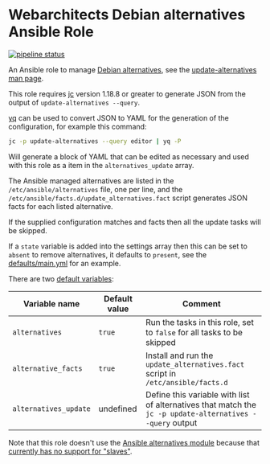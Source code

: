 # Webarchitects Debian alternatives Ansible Role

[![pipeline status](https://git.coop/webarch/alternatives/badges/main/pipeline.svg)](https://git.coop/webarch/alternatives/-/commits/main)

An Ansible role to manage [Debian alternatives](https://wiki.debian.org/DebianAlternatives), see the [update-alternatives man page](https://manpages.debian.org/update-alternatives).

This role requires [jc](https://git.coop/webarch/jq) version 1.18.8 or greater to generate JSON from the output of `update-alternatives --query`.

[yq](https://git.coop/webarch/yq) can be used to convert JSON to YAML for the generation of the configuration, for example this command:

```bash
jc -p update-alternatives --query editor | yq -P
```

Will generate a block of YAML that can be edited as necessary and used with this role as a item in the `alternatives_update` array.

The Ansible managed alternatives are listed in the `/etc/ansible/alternatives` file, one per line, and the `/etc/ansible/facts.d/update_alternatives.fact` script generates JSON facts for each listed alternative.

If the supplied configuration matches and facts then all the update tasks will be skipped.

If a `state` variable is added into the settings array then this can be set to `absent` to remove alternatives, it defaults to `present`, see the [defaults/main.yml](defaults/main.yml) for an example.

There are two [default variables](defaults/main.yml):

| Variable name         | Default value    | Comment                                                                                                  |
|-----------------------|------------------|----------------------------------------------------------------------------------------------------------|
| `alternatives`        | `true`           | Run the tasks in this role, set to `false` for all tasks to be skipped                                   |
| `alternative_facts`   | `true`           | Install and run the `update_alternatives.fact` script in `/etc/ansible/facts.d`                          |
| `alternatives_update` | undefined        | Define this variable with list of alternatives that match the `jc -p update-alternatives --query` output |

Note that this role doesn't use the [Ansible alternatives module](https://docs.ansible.com/ansible/latest/collections/community/general/alternatives_module.html) because that [currently has no support for "slaves"](https://github.com/ansible-collections/community.general/issues/3366).
